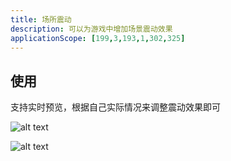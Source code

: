 ```yaml
---
title: 场所震动
description: 可以为游戏中增加场景震动效果
applicationScope: [199,3,193,1,302,325]
---
```


## 使用

支持实时预览，根据自己实际情况来调整震动效果即可

![alt text](https://cdn.gcw.wiki/gcw/image/zh_hans/commands/scene/shakescene/1.gif)

![alt text](https://cdn.gcw.wiki/gcw/image/zh_hans/commands/scene/shakescene/2.gif)

